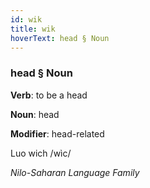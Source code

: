 ```yaml
---
id: wik
title: wik
hoverText: head § Noun
---
```


### head § Noun

**Verb**: to be a head

**Noun**: head

**Modifier**: head-related

Luo wich /wìc/

*Nilo-Saharan Language Family*